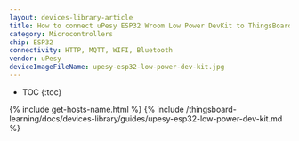 ```yaml
---
layout: devices-library-article
title: How to connect uPesy ESP32 Wroom Low Power DevKit to ThingsBoard?
category: Microcontrollers
chip: ESP32
connectivity: HTTP, MQTT, WIFI, Bluetooth
vendor: uPesy
deviceImageFileName: upesy-esp32-low-power-dev-kit.jpg
---
```


* TOC
{:toc}

{% include get-hosts-name.html %}
{% include /thingsboard-learning/docs/devices-library/guides/upesy-esp32-low-power-dev-kit.md %}
